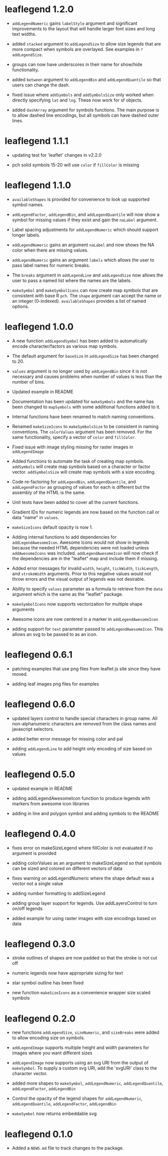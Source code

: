 # leaflegend 1.2.0

* `addLegendNumeric` gains `labelStyle` argument and significant improvements 
to the layout that will handle larger font sizes and long text widths.

* added `stacked` argument to `addLegendSize` to allow size legends that are 
more compact when symbols are overlayed. See examples in `?addLegendSize`.

* groups can now have underscores in their name for show/hide functionality.

* added `between` argument to `addLegendBin` and `addLegendQuantile` so that 
users can change the dash.

* fixed issue where `addSymbols` and `addSymbolsSize` only worked when 
directly specifying `lat` and `lng`. These now work for sf objects. 

* added `dashArray` argument for symbols functions. The main purpose is to 
allow dashed line encodings, but all symbols can have dashed outer lines.

# leaflegend 1.1.1

* updating test for 'leaflet' changes in v2.2.0

* pch solid symbols 15-20 will use `color` if `fillColor` is missing

# leaflegend 1.1.0

* `availableShapes` is provided for convenience to look up supported symbol
names.

* `addLegendFactor`, `addLegendBin`, and `addLegendQuantile` will now show a 
symbol for missing values if they exist and gain the `naLabel` argument.

* Label spacing adjustments for `addLegendNumeric` which should support longer labels.

* `addLegendNumeric` gains an argument `naLabel` and now shows the NA color 
when there are missing values.

* `addLegendNumeric` gains an argument `labels` which allows the user to 
pass label names for numeric breaks.

* The `breaks` argument in `addLegendLine` and `addLegendSize` now allows the 
user to pass a named list where the names are the labels.

* `makeSymbol` and `makeSymbolIcons` can now create map symbols that are consistent with 
base R `pch`. The `shape` argument can accept the name or an integer 
(0-indexed). `availableShapes` provides a list of named options.

# leaflegend 1.0.0

* A new function `addLegendSymbol` has been added to automatically encode character/factors as various map symbols.

* The default argument for `baseSize` in `addLegendSize` has been changed to 20.

* `values` argument is no longer used by  `addLegendBin` since it is not 
necessary and causes problems when number of values is less than the number 
of bins.

* Updated example in README

* Documentation has been updated for `makeSymbols` and the name has been 
changed to `mapSymbols` with some additional functions added to it.

* Internal functions have been renamed to match naming conventions.

* Renamed `makeSizeIcons` to `makeSymbolsSize` to be consistent in naming 
conventions. The `colorValues` argument has been removed. For the same functionality, specify a vector of `color` and `fillColor`.

* Fixed issue with image styling missing for raster images in `addLegendImage`

* Added functions to automate the task of creating map symbols. 
`addSymbols` will create map symbols based on a character or factor vector. `addSymbolsSize` will create map symbols with a size encoding.

* Code re-factoring for `addLegendBin`, `addLegendQuantile`, and `addLegendFactor` as grouping of values for each is different but the assembly of the HTML is the same.

* Unit tests have been added to cover all the current functions.

* Gradient IDs for numeric legends are now based on the function call or data "name" in `values`.

* `makeSizeIcons` default opacity is now 1.

* Adding internal functions to add dependencies for `addLegendAwesomeIcon`. Awesome Icons would not show in legends because the needed HTML dependencies were not loaded unless `addAwesomeIcons` was included. `addLegendAwesomeIcon` will now check if the dependencies are in the "leaflet" map and include them if missing.

* Added error messages for invalid `width`, `height`, `tickWidth`, `tickLength`, and `strokeWidth` arguments. Prior to this negative values would not throw errors and the visual output of legends was not desirable.

* Ability to specify `values` parameter as a formula to retrieve from the `data` argument which is the same as the "leaflet" package.

* `makeSymbolIcons` now supports vectorization for multiple shape arguments

* Awesome icons are now centered in a marker in `addLegendAwesomeIcon`

* adding support for `text` parameter passed to `addLegendAwesomeIcon`. This allows an svg to be passed to as an icon.

# leaflegend 0.6.1

* patching examples that use png files from leaflet js site since they have moved.

* adding leaf images png files for examples

# leaflegend 0.6.0

* updated layers control to handle special characters in group name. All non-alphanumeric characters are removed from the class names and 
javascript selectors.

* added better error message for missing color and pal

* adding `addLegendLine` to add height only encoding of size based on values

# leaflegend 0.5.0

* updated example in README

* adding addLegendAwesomeIcon function to produce legends with markers from 
awesome icon libraries

* adding in line and polygon symbol and adding symbols to the README

# leaflegend 0.4.0

* fixes error on makeSizeLegend where fillColor is not evaluated if no argument is provided

* adding colorValues as an argument to makeSizeLegend so that symbols can be sized and colored on different vectors of data

* fixes warning on addLegendNumeric where the shape default was a vector not a single value

* adding number formatting to addSizeLegend

* adding group layer support for legends. Use addLayersControl to turn on/off
legends

* added example for using raster images with size encodings based on data


# leaflegend 0.3.0

* stroke outlines of shapes are now padded so that the stroke is not cut off

* numeric legends now have appropriate sizing for text

* star symbol outline has been fixed

* new function `makeSizeIcons` as a convenience wrapper size scaled symbols

# leaflegend 0.2.0

* new functions `addLegendSize`, `sizeNumeric`, and `sizeBreaks` were added to allow encoding size on symbols.

* `addLegendImage` supports multiple height and width parameters for images where you want different sizes

* `addLegendImage` now supports using an svg URI from the output of `makeSymbol`.
To supply a custom svg URI, add the 'svgURI' class to the character vector.

* added more shapes to `makeSymbol`, `addLegendNumeric`, 
`addLegendQuantile`, `addLegendFactor`, `addLegendBin`

* Control the opacity of the legend shapes for `addLegendNumeric`, 
`addLegendQuantile`, `addLegendFactor`, `addLegendBin`

* `makeSymbol` now returns embeddable svg

# leaflegend 0.1.0

* Added a `NEWS.md` file to track changes to the package.
